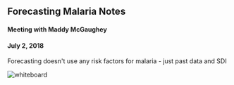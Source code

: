 ## Forecasting Malaria Notes
#### Meeting with Maddy McGaughey
#### July 2, 2018

Forecasting doesn't use any risk factors for malaria - just past data and SDI

![whiteboard](https://georgoff.github.io/forest_malaria/notes/IMG_1170.JPG)
